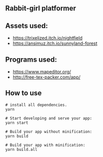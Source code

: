 Rabbit-girl platformer
------------------------------

## Assets used:

- https://trixelized.itch.io/nightfield
- https://ansimuz.itch.io/sunnyland-forest

## Programs used:

- https://www.mapeditor.org/
- http://free-tex-packer.com/app/

## How to use

```
# install all dependencies.
yarn

# Start developing and serve your app:
yarn start

# Build your app without minification:
yarn build

# Build your app with minification:
yarn build.all
```
